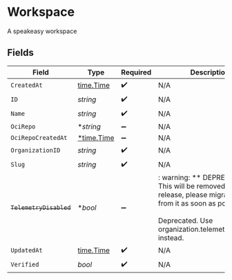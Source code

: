 # Workspace

A speakeasy workspace


## Fields

| Field                                                                                                                                                                             | Type                                                                                                                                                                              | Required                                                                                                                                                                          | Description                                                                                                                                                                       |
| --------------------------------------------------------------------------------------------------------------------------------------------------------------------------------- | --------------------------------------------------------------------------------------------------------------------------------------------------------------------------------- | --------------------------------------------------------------------------------------------------------------------------------------------------------------------------------- | --------------------------------------------------------------------------------------------------------------------------------------------------------------------------------- |
| `CreatedAt`                                                                                                                                                                       | [time.Time](https://pkg.go.dev/time#Time)                                                                                                                                         | :heavy_check_mark:                                                                                                                                                                | N/A                                                                                                                                                                               |
| `ID`                                                                                                                                                                              | *string*                                                                                                                                                                          | :heavy_check_mark:                                                                                                                                                                | N/A                                                                                                                                                                               |
| `Name`                                                                                                                                                                            | *string*                                                                                                                                                                          | :heavy_check_mark:                                                                                                                                                                | N/A                                                                                                                                                                               |
| `OciRepo`                                                                                                                                                                         | **string*                                                                                                                                                                         | :heavy_minus_sign:                                                                                                                                                                | N/A                                                                                                                                                                               |
| `OciRepoCreatedAt`                                                                                                                                                                | [*time.Time](https://pkg.go.dev/time#Time)                                                                                                                                        | :heavy_minus_sign:                                                                                                                                                                | N/A                                                                                                                                                                               |
| `OrganizationID`                                                                                                                                                                  | *string*                                                                                                                                                                          | :heavy_check_mark:                                                                                                                                                                | N/A                                                                                                                                                                               |
| `Slug`                                                                                                                                                                            | *string*                                                                                                                                                                          | :heavy_check_mark:                                                                                                                                                                | N/A                                                                                                                                                                               |
| ~~`TelemetryDisabled`~~                                                                                                                                                           | **bool*                                                                                                                                                                           | :heavy_minus_sign:                                                                                                                                                                | : warning: ** DEPRECATED **: This will be removed in a future release, please migrate away from it as soon as possible.<br/><br/>Deprecated. Use organization.telemetry_disabled instead. |
| `UpdatedAt`                                                                                                                                                                       | [time.Time](https://pkg.go.dev/time#Time)                                                                                                                                         | :heavy_check_mark:                                                                                                                                                                | N/A                                                                                                                                                                               |
| `Verified`                                                                                                                                                                        | *bool*                                                                                                                                                                            | :heavy_check_mark:                                                                                                                                                                | N/A                                                                                                                                                                               |